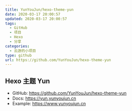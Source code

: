 ```yaml
---
title: YunYouJun/hexo-theme-yun
date: 2020-03-17 20:00:57
updated: 2020-03-17 20:00:57
tags:
  - GitHub
  - 项目
  - Hexo
  - 分享
categories:
  - 云游的小项目
type: github
url: https://github.com/YunYouJun/hexo-theme-yun
---
```


## Hexo 主题 Yun

<!-- ![GitHub stars](https://img.shields.io/github/stars/YunYouJun/hexo-theme-yun?style=social) -->

- GitHub: <https://github.com/YunYouJun/hexo-theme-yun>
- Docs: <https://yun.yunyoujun.cn>
- Example: <https://www.yunyoujun.cn>

<!-- more -->
